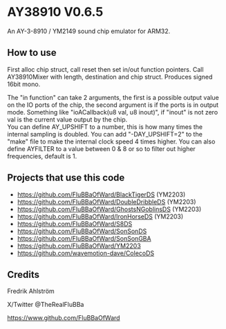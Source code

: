 # AY38910 V0.6.5

An AY-3-8910 / YM2149 sound chip emulator for ARM32.

## How to use

First alloc chip struct, call reset then set in/out function pointers.
Call AY38910Mixer with length, destination and chip struct.
Produces signed 16bit mono.

The "in function" can take 2 arguments, the first is a possible output value
on the IO ports of the chip, the second argument is if the ports is in output
mode. Something like "ioACallback(u8 val, u8 inout)", if "inout" is not zero
val is the current value output by the chip.   
You can define AY_UPSHIFT to a number, this is how many times the internal
sampling is doubled. You can add "-DAY_UPSHIFT=2" to the "make" file to
make the internal clock speed 4 times higher.
You can also define AYFILTER to a value between 0 & 8 or so to filter out
higher frequencies, default is 1.

## Projects that use this code

* https://github.com/FluBBaOfWard/BlackTigerDS (YM2203)
* https://github.com/FluBBaOfWard/DoubleDribbleDS (YM2203)
* https://github.com/FluBBaOfWard/GhostsNGoblinsDS (YM2203)
* https://github.com/FluBBaOfWard/IronHorseDS (YM2203)
* https://github.com/FluBBaOfWard/S8DS
* https://github.com/FluBBaOfWard/SonSonDS
* https://github.com/FluBBaOfWard/SonSonGBA
* https://github.com/FluBBaOfWard/YM2203
* https://github.com/wavemotion-dave/ColecoDS

## Credits

Fredrik Ahlström

X/Twitter @TheRealFluBBa

https://www.github.com/FluBBaOfWard

